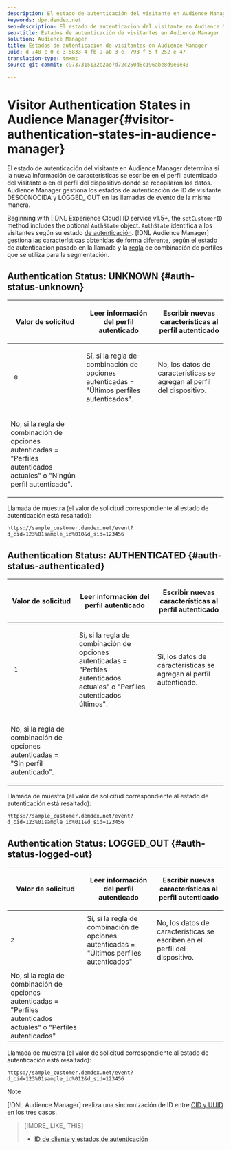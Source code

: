 ```yaml
---
description: El estado de autenticación del visitante en Audience Manager determina si la nueva información de características se escribe en el perfil autenticado del visitante o en el perfil del dispositivo donde se recopilaron los datos. Audience Manager gestiona los estados de autenticación de ID de visitante DESCONOCIDA y LOGGED_ OUT en las llamadas de evento de la misma manera.
keywords: dpm.demdex.net
seo-description: El estado de autenticación del visitante en Audience Manager determina si la nueva información de características se escribe en el perfil autenticado del visitante o en el perfil del dispositivo donde se recopilaron los datos. Audience Manager gestiona los estados de autenticación de ID de visitante DESCONOCIDA y LOGGED_ OUT en las llamadas de evento de la misma manera.
seo-title: Estados de autenticación de visitantes en Audience Manager
solution: Audience Manager
title: Estados de autenticación de visitantes en Audience Manager
uuid: d 748 c 0 c 3-5833-4 fb 9-ab 3 e -793 f 5 f 252 e 47
translation-type: tm+mt
source-git-commit: c9737315132e2ae7d72c250d8c196abe8d9e0e43

---
```



# Visitor Authentication States in Audience Manager{#visitor-authentication-states-in-audience-manager}

El estado de autenticación del visitante en Audience Manager determina si la nueva información de características se escribe en el perfil autenticado del visitante o en el perfil del dispositivo donde se recopilaron los datos. Audience Manager gestiona los estados de autenticación de ID de visitante DESCONOCIDA y LOGGED_ OUT en las llamadas de evento de la misma manera.

Beginning with [!DNL Experience Cloud] ID service v1.5+, the `setCustomerID` method includes the optional `AuthState` object. `AuthState` identifica a los visitantes según su estado [de autenticación](https://marketing.adobe.com/resources/help/en_US/mcvid/mcvid-authenticated-state.html). [!DNL Audience Manager] gestiona las características obtenidas de forma diferente, según el estado de autenticación pasado en la llamada y la [regla](../features/profile-merge-rules/merge-rules-dashboard.md) de combinación de perfiles que se utiliza para la segmentación.

## Authentication Status: UNKNOWN {#auth-status-unknown}

<table id="table_E1EA51533FAE4BBFB338D6F6116BC1F9"> 
 <thead> 
  <tr> 
   <th colname="col1" class="entry"> <p>Valor de solicitud </p> </th> 
   <th colname="col2" class="entry"> <p> <b>Leer</b> información del perfil autenticado </p> </th> 
   <th colname="col3" class="entry"> <p> <b>Escribir</b> nuevas características al perfil autenticado </p> </th> 
  </tr> 
 </thead>
 <tbody> 
  <tr> 
   <td colname="col1" morerows="1"> <p> <code> 0 </code> </p> </td> 
   <td colname="col2"> <p>Sí, si la regla de combinación de opciones autenticadas = "Últimos perfiles autenticados". </p> </td> 
   <td colname="col3" morerows="1"> <p>No, los datos de características se agregan al perfil del dispositivo. </p> </td> 
  </tr> 
  <tr> 
   <td colname="col2"> <p>No, si la regla de combinación de opciones autenticadas = "Perfiles autenticados actuales" o "Ningún perfil autenticado". </p> </td> 
  </tr> 
 </tbody> 
</table>

Llamada de muestra (el valor de solicitud correspondiente al estado de autenticación está resaltado):

`https://sample_customer.demdex.net/event?d_cid=123%01sample_id%010&d_sid=123456`

## Authentication Status: AUTHENTICATED {#auth-status-authenticated}

<table id="table_956ABF96024744308F7773E1F96482B7"> 
 <thead> 
  <tr> 
   <th colname="col1" class="entry"> <p>Valor de solicitud </p> </th> 
   <th colname="col2" class="entry"> <p> <b>Leer</b> información del perfil autenticado </p> </th> 
   <th colname="col3" class="entry"> <p> <b>Escribir</b> nuevas características al perfil autenticado </p> </th> 
  </tr> 
 </thead>
 <tbody> 
  <tr> 
   <td colname="col1" morerows="1"> <p> <code> 1 </code> </p> </td> 
   <td colname="col2"> <p>Sí, si la regla de combinación de opciones autenticadas = "Perfiles autenticados actuales" o "Perfiles autenticados últimos". </p> </td> 
   <td colname="col3" morerows="1"> <p>Sí, los datos de características se agregan al perfil autenticado. </p> </td> 
  </tr> 
  <tr> 
   <td colname="col2"> <p>No, si la regla de combinación de opciones autenticadas = "Sin perfil autenticado". </p> </td> 
  </tr> 
 </tbody> 
</table>

Llamada de muestra (el valor de solicitud correspondiente al estado de autenticación está resaltado):

`https://sample_customer.demdex.net/event?d_cid=123%01sample_id%011&d_sid=123456`

## Authentication Status: LOGGED_OUT {#auth-status-logged-out}

<table id="table_783F0CBB0431482AA49F41468FA65B19"> 
 <thead> 
  <tr> 
   <th colname="col1" class="entry"> <p>Valor de solicitud </p> </th> 
   <th colname="col2" class="entry"> <p> <b>Leer</b> información del perfil autenticado </p> </th> 
   <th colname="col3" class="entry"> <p> <b>Escribir</b> nuevas características al perfil autenticado </p> </th> 
  </tr> 
 </thead>
 <tbody> 
  <tr> 
   <td colname="col1" morerows="1"> <p> <code>2</code> </p> </td> 
   <td colname="col2"> Sí, si la regla de combinación de opciones autenticadas = "Últimos perfiles autenticados" </td> 
   <td colname="col3" morerows="1"> <p>No, los datos de características se escriben en el perfil del dispositivo. </p> </td> 
  </tr> 
  <tr> 
   <td colname="col2"> No, si la regla de combinación de opciones autenticadas = "Perfiles autenticados actuales" o "Perfiles autenticados" </td> 
  </tr> 
 </tbody> 
</table>

Llamada de muestra (el valor de solicitud correspondiente al estado de autenticación está resaltado):

`https://sample_customer.demdex.net/event?d_cid=123%01sample_id%012&d_sid=123456`

>[!NOTE]
>
>[!DNL Audience Manager] realiza una sincronización de ID entre [CID y UUID](../reference/ids-in-aam.md) en los tres casos.

>[!MORE_ LIKE_ THIS]
>
>* [ID de cliente y estados de autenticación](https://marketing.adobe.com/resources/help/en_US/mcvid/mcvid-authenticated-state.html)

